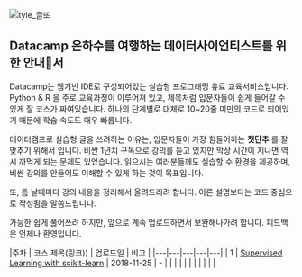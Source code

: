 <!-- _posts/2018-11-26-[글또][2]Datacamp_The Datascientist's Guide to the Galaxy.md -->

![tyle_글또](https://dl.dropbox.com/s/ks5nuq6pwll7pel/tyle-SLO-8-1543035462.png)

## Datacamp 은하수를 여행하는 데이터사이언티스트를 위한 안내서

Datacamp는 웹기반 IDE로 구성되어있는 실습형 프로그래밍 유료 교육서비스입니다.
Python & R 을 주로 교육과정이 이루어져 있고, 제목처럼 입문자들이 쉽게 들어갈 수 있게 잘 코스가 짜여있습니다.
하나의 단계별로 대체로 10~20줄 미만의 코드로 되어있기 때문에 학습 속도도 매우 빠릅니다.

데이터캠프로 실습형 글을 쓰려하는 이유는, 입문자들이 가장 힘들어하는 **첫단추** 를 잘 맞추기 위해서 입니다.
비싼 1년치 구독으로 강의를 듣고 있지만 막상 시간이 지나면 역시 까먹게 되는 문제도 있었습니다.
읽으시는 여러분들께도 실습할 수 환경을 제공하며, 비싼 강의를 안들어도 이해할 수 있게 하는 것이 목표입니다.

또, 틈 날때마다 강의 내용을 정리해서 올려드리려 합니다. 이론 설명보다는 코드 중심으로 작성됨을 말씀드립니다.

가능한 쉽게 풀어쓰려 하지만, 앞으로 계속 업로드하면서 보완해나가려 합니다.
피드백은 언제나 환영입니다.

|주차 | 코스 제목(링크))  | 업로드일  | 비고  |
|---|---|---|---|---|
| 1  | [Supervised Learning with scikit-learn](https://colab.research.google.com/drive/1E4AzpL29LxkneuzQVMDtv6w22mERDE1A)  |  2018-11-25  | - |
|   |   |   |   |
|   |   |   |   |
